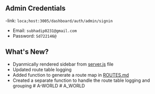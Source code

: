 ## Admin Credentials
-link: `loca;host:3005/dashboard/auth/admin/signin`

-   Email: `subhadip0231@gmail.com`
-   Password: `Sd722146@`

## What's New?

-   Dyanmically rendered sidebar from [server.js](server.js) file
-   Updated route table logging
-   Added function to generate a route map in [ROUTES.md](ROUTES.md)
-   Created a separate function to handle the route table logging and grouping
#   A - W O R L D  
 #   A _ W O R L D  
 